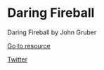 # Daring Fireball

Daring Fireball by John Gruber

[Go to resource](https://daringfireball.net/?developerstash)

[Twitter](https://twitter.com/daringfireball)
